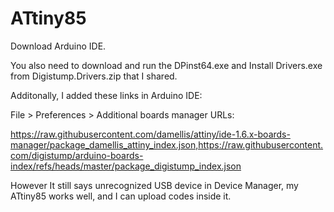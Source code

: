 # ATtiny85

Download Arduino IDE.

You also need to download and run the DPinst64.exe and Install Drivers.exe from Digistump.Drivers.zip that I shared.

Additonally, I added these links in Arduino IDE:

File > Preferences > Additional boards manager URLs: 

https://raw.githubusercontent.com/damellis/attiny/ide-1.6.x-boards-manager/package_damellis_attiny_index.json,https://raw.githubusercontent.com/digistump/arduino-boards-index/refs/heads/master/package_digistump_index.json

However It still says unrecognized USB device in Device Manager, my ATtiny85 works well, and I can upload codes inside it.
